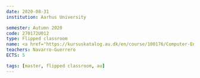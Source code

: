 ```yaml
---
date: 2020-08-31
institution: Aarhus University

semester: Autumn 2020
code: 270172U012
type: Flipped classroom
name: <a href="https://kursuskatalog.au.dk/en/course/100176/Computer-Engineering-Study-Course-A" title="Details" target="_blank">Computer Engineering Study Course A</a>
teachers: Navarro-Guerrero 
ECTS: 5

tags: [master, flipped classroom, au]
---
```

